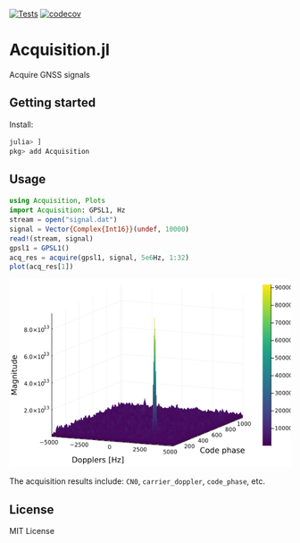 [![Tests](https://github.com/JuliaGNSS/Acquisition.jl/actions/workflows/ci.yml/badge.svg)](https://github.com/JuliaGNSS/Acquisition.jl/actions)
[![codecov](https://codecov.io/gh/JuliaGNSS/Acquisition.jl/branch/master/graph/badge.svg?token=GFRAHP6R3S)](https://codecov.io/gh/JuliaGNSS/Acquisition.jl)

# Acquisition.jl
Acquire GNSS signals

## Getting started

Install:
```julia
julia> ]
pkg> add Acquisition
```

## Usage

```julia
using Acquisition, Plots
import Acquisition: GPSL1, Hz
stream = open("signal.dat")
signal = Vector{Complex{Int16}}(undef, 10000)
read!(stream, signal)
gpsl1 = GPSL1()
acq_res = acquire(gpsl1, signal, 5e6Hz, 1:32)
plot(acq_res[1])
```

![Acquisition plot](media/acquisition_plot.png)

The acquisition results include: `CN0`, `carrier_doppler`, `code_phase`, etc.

## License

MIT License
